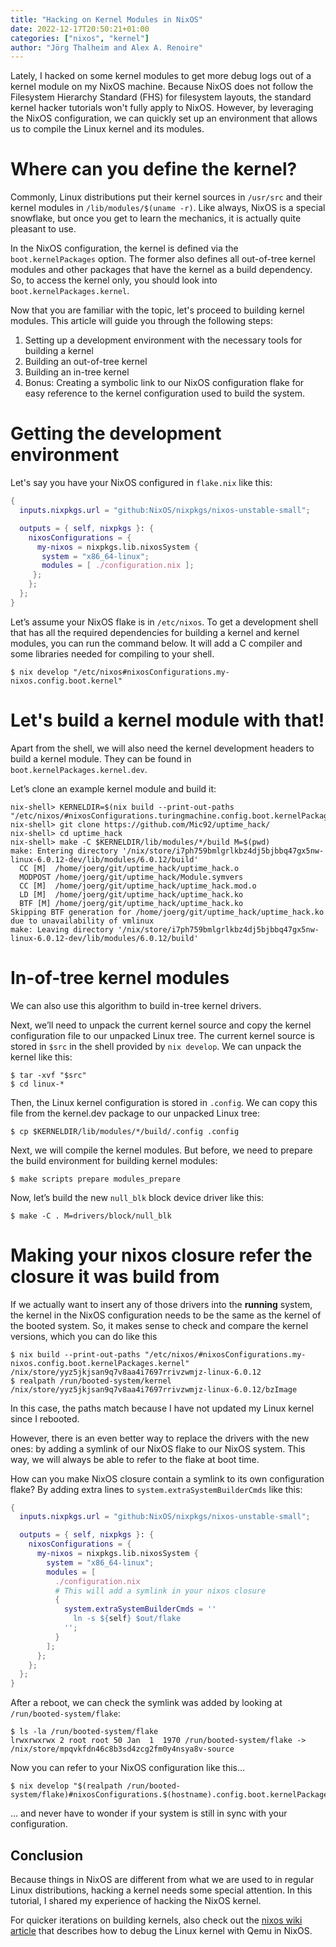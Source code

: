 ```yaml
---
title: "Hacking on Kernel Modules in NixOS"
date: 2022-12-17T20:50:21+01:00
categories: ["nixos", "kernel"]
author: "Jörg Thalheim and Alex A. Renoire"
---
```


Lately, I hacked on some kernel modules to get more debug logs out of a kernel
module on my NixOS machine. Because NixOS does not follow the Filesystem
Hierarchy Standard (FHS) for filesystem layouts, the standard kernel hacker
tutorials won't fully apply to NixOS. However, by leveraging the NixOS
configuration, we can quickly set up an environment that allows us to compile
the Linux kernel and its modules.

# Where can you define the kernel?

Commonly, Linux distributions put their kernel sources in `/usr/src` and their
kernel modules in `/lib/modules/$(uname -r)`. Like always, NixOS is a special
snowflake, but once you get to learn the mechanics, it is actually quite
pleasant to use.

In the NixOS configuration, the kernel is defined via the `boot.kernelPackages`
option. The former also defines all out-of-tree kernel modules and other
packages that have the kernel as a build dependency. So, to access the kernel
only, you should look into `boot.kernelPackages.kernel`.

Now that you are familiar with the topic, let's proceed to building kernel
modules. This article will guide you through the following steps:

1. Setting up a development environment with the necessary tools for building a
   kernel
2. Building an out-of-tree kernel
3. Building an in-tree kernel
4. Bonus: Creating a symbolic link to our NixOS configuration flake for easy
   reference to the kernel configuration used to build the system.

# Getting the development environment

Let's say you have your NixOS configured in `flake.nix` like this:

```nix
{
  inputs.nixpkgs.url = "github:NixOS/nixpkgs/nixos-unstable-small";

  outputs = { self, nixpkgs }: {
    nixosConfigurations = {
      my-nixos = nixpkgs.lib.nixosSystem {
       system = "x86_64-linux";
       modules = [ ./configuration.nix ];
     };
    };
  };
}
```

Let’s assume your NixOS flake is in `/etc/nixos`. To get a development shell
that has all the required dependencies for building a kernel and kernel modules,
you can run the command below. It will add a C compiler and some libraries
needed for compiling to your shell.

```command
$ nix develop "/etc/nixos#nixosConfigurations.my-nixos.config.boot.kernel"
```

# Let's build a kernel module with that!

Apart from the shell, we will also need the kernel development headers to build
a kernel module. They can be found in `boot.kernelPackages.kernel.dev`.

Let’s clone an example kernel module and build it:

```command
nix-shell> KERNELDIR=$(nix build --print-out-paths "/etc/nixos/#nixosConfigurations.turingmachine.config.boot.kernelPackages.kernel.dev")
nix-shell> git clone https://github.com/Mic92/uptime_hack/
nix-shell> cd uptime_hack
nix-shell> make -C $KERNELDIR/lib/modules/*/build M=$(pwd)
make: Entering directory '/nix/store/i7ph759bmlgrlkbz4dj5bjbbq47gx5nw-linux-6.0.12-dev/lib/modules/6.0.12/build'
  CC [M]  /home/joerg/git/uptime_hack/uptime_hack.o
  MODPOST /home/joerg/git/uptime_hack/Module.symvers
  CC [M]  /home/joerg/git/uptime_hack/uptime_hack.mod.o
  LD [M]  /home/joerg/git/uptime_hack/uptime_hack.ko
  BTF [M] /home/joerg/git/uptime_hack/uptime_hack.ko
Skipping BTF generation for /home/joerg/git/uptime_hack/uptime_hack.ko due to unavailability of vmlinux
make: Leaving directory '/nix/store/i7ph759bmlgrlkbz4dj5bjbbq47gx5nw-linux-6.0.12-dev/lib/modules/6.0.12/build'
```

# In-of-tree kernel modules

We can also use this algorithm to build in-tree kernel drivers.

Next, we’ll need to unpack the current kernel source and copy the kernel
configuration file to our unpacked Linux tree. The current kernel source is
stored in `$src` in the shell provided by `nix develop`. We can unpack the
kernel like this:

```command
$ tar -xvf "$src"
$ cd linux-*
```

Then, the Linux kernel configuration is stored in `.config`. We can copy this
file from the kernel.dev package to our unpacked Linux tree:

```command
$ cp $KERNELDIR/lib/modules/*/build/.config .config
```

Next, we will compile the kernel modules. But before, we need to prepare the
build environment for building kernel modules:

```command
$ make scripts prepare modules_prepare
```

Now, let’s build the new `null_blk` block device driver like this:

```command
$ make -C . M=drivers/block/null_blk
```

# Making your nixos closure refer the closure it was build from

If we actually want to insert any of those drivers into the **running** system,
the kernel in the NixOS configuration needs to be the same as the kernel of the
booted system. So, it makes sense to check and compare the kernel versions,
which you can do like this

```command
$ nix build --print-out-paths "/etc/nixos/#nixosConfigurations.my-nixos.config.boot.kernelPackages.kernel"
/nix/store/yyz5jkjsan9q7v8aa4i7697rrivzwmjz-linux-6.0.12
$ realpath /run/booted-system/kernel
/nix/store/yyz5jkjsan9q7v8aa4i7697rrivzwmjz-linux-6.0.12/bzImage
```

In this case, the paths match because I have not updated my Linux kernel since I
rebooted.

However, there is an even better way to replace the drivers with the new ones:
by adding a symlink of our NixOS flake to our NixOS system. This way, we will
always be able to refer to the flake at boot time.

How can you make NixOS closure contain a symlink to its own configuration flake?
By adding extra lines to `system.extraSystemBuilderCmds` like this:

```nix
{
  inputs.nixpkgs.url = "github:NixOS/nixpkgs/nixos-unstable-small";

  outputs = { self, nixpkgs }: {
    nixosConfigurations = {
      my-nixos = nixpkgs.lib.nixosSystem {
        system = "x86_64-linux";
        modules = [
          ./configuration.nix
          # This will add a symlink in your nixos closure
          {
            system.extraSystemBuilderCmds = ''
              ln -s ${self} $out/flake
            '';
          }
        ];
      };
    };
  };
}
```

After a reboot, we can check the symlink was added by looking at
`/run/booted-system/flake`:

```command
$ ls -la /run/booted-system/flake
lrwxrwxrwx 2 root root 50 Jan  1  1970 /run/booted-system/flake -> /nix/store/mpqvkfdn46c8b3sd4zcg2fm0y4nsya8v-source
```

Now you can refer to your NixOS configuration like this…

```command
$ nix develop "$(realpath /run/booted-system/flake)#nixosConfigurations.$(hostname).config.boot.kernelPackages.kernel"
```

… and never have to wonder if your system is still in sync with your
configuration.

## Conclusion

Because things in NixOS are different from what we are used to in regular Linux
distributions, hacking a kernel needs some special attention. In this tutorial,
I shared my experience of hacking the NixOS kernel.

For quicker iterations on building kernels, also check out the
[nixos wiki article](https://wiki.nixos.org/wiki/Kernel_Debugging_with_QEMU) that
describes how to debug the Linux kernel with Qemu in NixOS.
